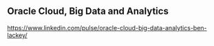 ## Oracle Cloud, Big Data and Analytics

https://www.linkedin.com/pulse/oracle-cloud-big-data-analytics-ben-lackey/
